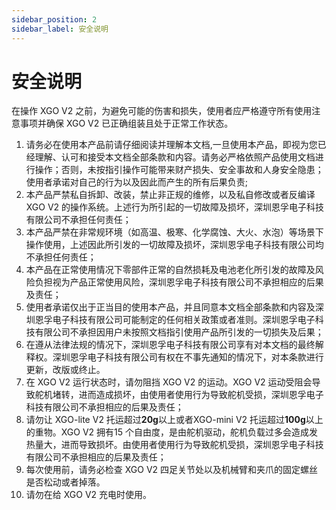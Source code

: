 ```yaml
---
sidebar_position: 2
sidebar_label: 安全说明
---
```


# 安全说明

在操作 XGO V2 之前，为避免可能的伤害和损失，使用者应严格遵守所有使用注意事项并确保 XGO V2 已正确组装且处于正常工作状态。

1. 请务必在使用本产品前请仔细阅读并理解本文档,一旦使用本产品，即视为您已经理解、认可和接受本文档全部条款和内容。请务必严格依照产品使用文档进行操作；否则，未按指引操作可能带来财产损失、安全事故和人身安全隐患；使用者承诺对自己的行为以及因此而产生的所有后果负责;
2. 本产品严禁私自拆卸、改装，禁止非正规的维修，以及私自修改或者反编译 XGO V2 的操作系统。上述行为所引起的一切故障及损坏，深圳恩孚电子科技有限公司不承担任何责任；
3. 本产品严禁在非常规环境（如高温、极寒、化学腐蚀、大火、水泡）等场景下操作使用，上述因此所引发的一切故障及损坏，深圳恩孚电子科技有限公司均不承担任何责任；
4. 本产品在正常使用情况下零部件正常的自然损耗及电池老化所引发的故障及风险负担视为产品正常使用风险，深圳恩孚电子科技有限公司不承担相应的后果及责任；
5. 使用者承诺仅出于正当目的使用本产品，并且同意本文档全部条款和内容及深圳恩孚电子科技有限公司可能制定的任何相关政策或者准则。深圳恩孚电子科技有限公司不承担因用户未按照文档指引使用产品所引发的一切损失及后果；
6. 在遵从法律法规的情况下，深圳恩孚电子科技有限公司享有对本文档的最终解释权。深圳恩孚电子科技有限公司有权在不事先通知的情况下，对本条款进行更新，改版或终止。
7. 在 XGO V2 运行状态时，请勿阻挡 XGO V2 的运动。XGO V2 运动受阻会导致舵机堵转，进而造成损坏，由使用者使用行为导致舵机受损，深圳恩孚电子科技有限公司不承担相应的后果及责任；
8. 请勿让 XGO-lite V2 托运超过**20g**以上或者XGO-mini V2 托运超过**100g**以上的重物。XGO V2 拥有15 个自由度，是由舵机驱动，舵机负载过多会造成发热量大，进而导致损坏。由使用者使用行为导致舵机受损，深圳恩孚电子科技有限公司不承担相应的后果及责任；
9. 每次使用前，请务必检查 XGO V2 四足关节处以及机械臂和夹爪的固定螺丝是否松动或者掉落。
10. 请勿在给 XGO V2 充电时使用。
